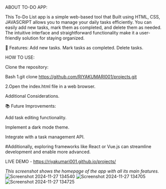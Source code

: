 ABOUT TO-DO APP:

This To-Do List app is a simple web-based tool that Built using HTML, CSS, JAVASCRIPT allows you to manage your daily tasks efficiently. You can easily add new tasks, mark them as completed, and delete them as needed. The intuitive interface and straightforward functionality make it a user-friendly solution for staying organized. 

🚀 Features:
Add new tasks.
Mark tasks as completed.
Delete tasks.

HOW TO USE:

Clone the repository:

Bash
1.git clone https://github.com/RIYAKUMARI001/projects.git

2.Open the index.html file in a web browser.

Additional Considerations.

📚 Future Improvements:

Add task editing functionality.

Implement a dark mode theme.

Integrate with a task management API.

#Additionally, exploring frameworks like React or Vue.js can streamline development and enable more advanced.

LIVE DEMO - https://riyakumari001.github.io/projects/

*This screenshot shows the homepage of the app with all its main features.*
![Screenshot 2024-11-27 134540](https://github.com/user-attachments/assets/e5d892a2-6300-4562-9990-20bbb10fb091)
![Screenshot 2024-11-27 134705](https://github.com/user-attachments/assets/80964d4b-1eb6-45ac-90df-7e60116cdb9d)
![Screenshot 2024-11-27 134725](https://github.com/user-attachments/assets/f36f1cbf-85b5-4d92-9a1e-bb2974041493)
